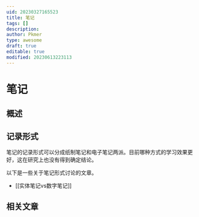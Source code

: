 ```yaml
---
uid: 20230327165523
title: 笔记
tags: []
description: 
author: Pkmer
type: awesome
draft: true
editable: true
modified: 20230613223113
---
```


# 笔记

## 概述


## 记录形式


笔记的记录形式可以分成纸制笔记和电子笔记两派。目前哪种方式的学习效果更好，这在研究上也没有得到确定结论。

以下是一些关于笔记形式讨论的文章。

- [[实体笔记vs数字笔记]]

## 相关文章

